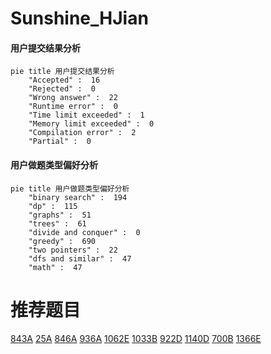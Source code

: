 # Sunshine_HJian

<!-- tabs:start -->



#### **用户提交结果分析**

```mermaid
pie title 用户提交结果分析
    "Accepted" :  16
    "Rejected" :  0
    "Wrong answer" :  22
    "Runtime error" :  0
    "Time limit exceeded" :  1
    "Memory limit exceeded" :  0
    "Compilation error" :  2
    "Partial" :  0
```

#### **用户做题类型偏好分析**

```mermaid
pie title 用户做题类型偏好分析
    "binary search" :  194
    "dp" :  115
    "graphs" :  51
    "trees" :  61
    "divide and conquer" :  0
    "greedy" :  690
    "two pointers" :  22
    "dfs and similar" :  47
    "math" :  47
```



<!-- tabs:end -->
# 推荐题目
[843A](https://codeforces.com/contest/843/problem/A)
[25A](https://codeforces.com/contest/25/problem/A)
[846A](https://codeforces.com/contest/846/problem/A)
[936A](https://codeforces.com/contest/936/problem/A)
[1062E](https://codeforces.com/contest/1062/problem/E)
[1033B](https://codeforces.com/contest/1033/problem/B)
[922D](https://codeforces.com/contest/922/problem/D)
[1140D](https://codeforces.com/contest/1140/problem/D)
[700B](https://codeforces.com/contest/700/problem/B)
[1366E](https://codeforces.com/contest/1366/problem/E)
